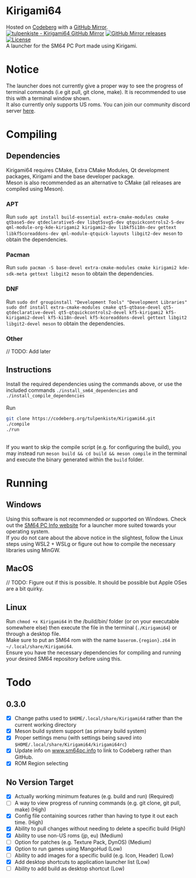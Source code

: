 # Kirigami64
Hosted on [Codeberg](https://codeberg.org/tulpenkiste/Kirigami64) with a [GitHub Mirror](https://github.com/tulpenkiste/Kirigami64). <br>
[![tulpenkiste - Kirigami64 GitHub Mirror](https://img.shields.io/static/v1?label=tulpenkiste&message=Kirigami64&color=blue&logo=github)](https://github.com/tulpenkiste/Kirigami64 "Go to GitHub mirror")
[![GitHub Mirror releases](https://img.shields.io/github/release/tulpenkiste/Kirigami64?include_prereleases=&sort=semver&color=blue)](https://github.com/tulpenkiste/Kirigami64/releases/)
[![License](https://img.shields.io/badge/License-GPL--3.0-blue)](#license)
<br>
A launcher for the SM64 PC Port made using Kirigami.
# Notice
The launcher does not currently give a proper way to see the progress of terminal commands (i.e git pull, git clone, make). It is recommended to use this with a terminal window shown. <br>
It also currently only supports US roms.
You can join our community discord server [here](https://discord.gg/Vptbbp59vQ).
# Compiling
## Dependencies
Kirigami64 requires CMake, Extra CMake Modules, Qt development packages, Kirigami and the base developer package. <br>
Meson is also recommended as an alternative to CMake (all releases are compiled using Meson).
### APT
Run `sudo apt install build-essential extra-cmake-modules cmake qtbase5-dev qtdeclarative5-dev libqt5svg5-dev qtquickcontrols2-5-dev qml-module-org-kde-kirigami2 kirigami2-dev libkf5i18n-dev gettext libkf5coreaddons-dev qml-module-qtquick-layouts libgit2-dev meson` to obtain the dependencies.
### Pacman
Run `sudo pacman -S base-devel extra-cmake-modules cmake kirigami2 kde-sdk-meta gettext libgit2 meson` to obtain the dependencies.
### DNF
Run `sudo dnf groupinstall "Development Tools" "Development Libraries"`<br>`sudo dnf install extra-cmake-modules cmake qt5-qtbase-devel qt5-qtdeclarative-devel qt5-qtquickcontrols2-devel kf5-kirigami2 kf5-kirigami2-devel kf5-ki18n-devel kf5-kcoreaddons-devel gettext libgit2 libgit2-devel meson` to obtain the dependencies.
### Other
// TODO: Add later
## Instructions
Install the required dependencies using the commands above, or use the included commands `./install_sm64_dependencies` and `./install_compile_dependencies`<br>
<br> Run
```bash
git clone https://codeberg.org/tulpenkiste/Kirigami64.git
./compile
./run
```
<br>If you want to skip the compile script (e.g. for configuring the build), you may instead run `meson build && cd build && meson compile` in the terminal and execute the binary generated within the `build` folder.
# Running
## Windows
Using this software is not recommended *or* supported on Windows. Check out the [SM64 PC Info website](https://www.sm64pc.info/) for a launcher more suited towards your operating system. <br>
If you do not care about the above notice in the slightest, follow the Linux steps using WSL2 + WSLg or figure out how to compile the necessary libraries using MinGW.
## MacOS
// TODO: Figure out if this is possible. It should be possible but Apple OSes are a bit quirky.
## Linux
Run `chmod +x Kirigami64` in the /build/bin/ folder (or on your executable somewhere else) then execute the file in the terminal (`./Kirigami64`) or through a desktop file. <br>
Make sure to put an SM64 rom with the name `baserom.{region}.z64` in `~/.local/share/Kirigami64`. <br>
Ensure you have the necessary dependencies for compiling and running your desired SM64 repository before using this.
# Todo
## 0.3.0
 - [X] Change paths used to `$HOME/.local/share/Kirigami64` rather than the current working directory
 - [X] Meson build system support (as primary build system)
 - [X] Proper settings menu (with settings being saved into `$HOME/.local/share/Kirigami64/kirigami64rc`)
 - [X] Update info on www.sm64pc.info to link to Codeberg rather than GitHub.
 - [X] ROM Region selecting
## No Version Target
 - [X] Actually working minimum features (e.g. build and run) (Required)
 - [ ] A way to view progress of running commands (e.g. git clone, git pull, make) (High)
 - [X] Config file containing sources rather than having to type it out each time. (High)
 - [X] Ability to pull changes without needing to delete a specific build (High)
 - [X] Ability to use non-US roms (jp, eu) (Medium)
 - [ ] Option for patches (e.g. Texture Pack, DynOS) (Medium)
 - [X] Option to run games using MangoHud (Low)
 - [ ] Ability to add images for a specific build (e.g. Icon, Header) (Low)
 - [X] Add desktop shortcuts to application launcher list (Low)
 - [ ] Ability to add build as desktop shortcut (Low)
